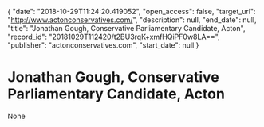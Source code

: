 {
  "date": "2018-10-29T11:24:20.419052", 
  "open_access": false, 
  "target_url": "http://www.actonconservatives.com/", 
  "description": null, 
  "end_date": null, 
  "title": "Jonathan Gough, Conservative Parliamentary Candidate, Acton", 
  "record_id": "20181029T112420/t2BU3rqK+xmfHQiPF0w8LA==", 
  "publisher": "actonconservatives.com", 
  "start_date": null
}

# Jonathan Gough, Conservative Parliamentary Candidate, Acton

None